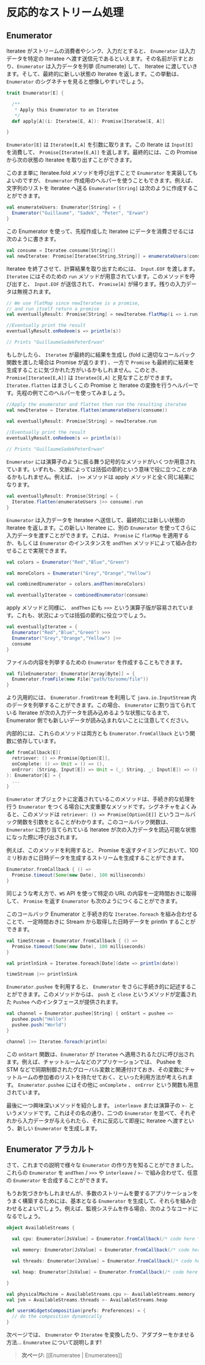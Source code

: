 <!-- translated -->
<!--
# Handling data streams reactively
-->
# 反応的なストリーム処理

<!--
## Enumerators
-->
## Enumerator

<!--
If an iteratee represents the consumer, or sink, of input, an `Enumerator` is the source that pushes input into a given iteratee. As the name suggests, it enumerates some input into the iteratee and eventually returns the new state of that iteratee. This can be easily seen looking at the `Enumerator`’s signature:
-->
Iteratee がストリームの消費者やシンク、入力だとすると、 `Enumerator` は入力データを特定の Iteratee へ渡す送信元であるといえます。その名前が示すとおり、`Enumerator` は入力データを列挙 (Enumerate) して、 Iteratee に渡していきます。そして、最終的に新しい状態の Iteratee を返します。この挙動は、 `Enumerator` のシグネチャを見ると想像しやすいでしょう。

```scala
trait Enumerator[E] {

  /**
   * Apply this Enumerator to an Iteratee
   */
  def apply[A](i: Iteratee[E, A]): Promise[Iteratee[E, A]]

}
```

<!--
An `Enumerator[E]` takes an `Iteratee[E,A]` which is any iteratee that consumes `Input[E]` and returns a `Promise[Iteratee[E,A]]` which eventually gives the new state of the iteratee.
-->
`Enumerator[E]` は `Iteratee[E,A]` を引数に取ります。この Iterate は `Input[E]` を消費して、 `Promise[Iteratee[E,A]]` を返します。最終的には、この Promise から次の状態の Iteratee を取り出すことができます。

<!--
We can go ahead and manually implement `Enumerator` instances by consequently calling the iteratee’s fold method, or use one of the provided `Enumerator` creation methods. For instance we can create an `Enumerator[String]` that pushes a list of strings into an iteratee, like the following:
-->
このまま単に Iteratee.fold メソッドを呼び出すことで `Enumerator` を実装してもよいのですが、 `Enumerator` 作成用のヘルパーを使うこともできます。例えば、 文字列のリストを Iteratee へ送る `Enumerator[String]` は次のように作成することができます。

```scala
val enumerateUsers: Enumerator[String] = {
  Enumerator("Guillaume", "Sadek", "Peter", "Erwan")
}
```

<!--
Now we can apply it to the consume iteratee we created before:
-->
この Enumerator を使って、先程作成した Iteratee にデータを消費させるには次のように書きます。

```scala
val consume = Iteratee.consume[String]()
val newIteratee: Promise[Iteratee[String,String]] = enumerateUsers(consume) 
```

<!--
To terminate the iteratee and extract the computed result we pass `Input.EOF`. An `Iteratee` carries a `run` method that does just this. It pushes an `Input.EOF` and returns a `Promise[A]`, ignoring left input if any.
-->
Iteratee を終了させて、計算結果を取り出すためには、 `Input.EOF` を渡します。 `Iteratee` にはそのための `run` メソッドが用意されています。このメソッドを呼び出すと、 `Input.EOF` が送信されて、 `Promise[A]` が帰ります。残りの入力データは無視されます。

```scala
// We use flatMap since newIteratee is a promise, 
// and run itself return a promise
val eventuallyResult: Promise[String] = newIteratee.flatMap(i => i.run)

//Eventually print the result
eventuallyResult.onRedeem(s => println(s))

// Prints "GuillaumeSadekPeterErwan"
```

<!--
You might notice here that an `Iteratee` will eventually produce a result (returning a promise when calling fold and passing appropriate calbacks), and a `Promise` eventually produces a result. Then a `Promise[Iteratee[E,A]]` can be viewed as `Iteratee[E,A]`. Indeed this is what `Iteratee.flatten` does, Let’s apply it to the previous example:
-->
もしかしたら、 `Iteratee` が最終的に結果を生成し (fold に適切なコールバック関数を渡した場合は Promise が返ります) 、一方で `Promise` も最終的に結果を生成することに気づかれた方がいるかもしれません。このとき、 `Promise[Iteratee[E,A]]` は `Iteratee[E,A]` と見なすことができます。 `Iteratee.flatten` はまさしくこの Promise と Iteratee の変換を行うヘルパーです。先程の例でこのヘルパーを使ってみましょう。

```scala
//Apply the enumerator and flatten then run the resulting iteratee
val newIteratee = Iteratee.flatten(enumerateUsers(consume))

val eventuallyResult: Promise[String] = newIteratee.run
   
//Eventually print the result 
eventuallyResult.onRedeem(s => println(s)) 

// Prints "GuillaumeSadekPeterErwan"
```

<!--
An `Enumerator` has some symbolic methods that can act as operators, which can be useful in some contexts for saving some parentheses. For example, the `|>>` method works exactly like apply:
-->
`Enumerator` には演算子のように振る舞う記号的なメソッドがいくつか用意されています。いずれも、文脈によっては括弧の節約という意味で役に立つことがあるかもしれません。例えば、 `|>>` メソッドは apply メソッドと全く同じ結果になります。

```scala
val eventuallyResult: Promise[String] = {
  Iteratee.flatten(enumerateUsers |>> consume).run
}
```

<!--
Since an `Enumerator` pushes some input into an iteratee and eventually return a new state of the iteratee, we can go on pushing more input into the returned iteratee using another `Enumerator`. This can be done either by using the `flatMap` function on `Promise`s or more simply by combining `Enumerator` instancess using the `andThen` method, as follows:
-->
`Enumerator` は入力データを Iteratee へ送信して、最終的には新しい状態の Iteratee を返します。この新しい Iteratee に、別の `Enumerator` を使ってさらに入力データを渡すことができます。これは、 `Promise` に `flatMap` を適用するか、もしくは `Enumerator` のインスタンスを `andThen` メソッドによって組み合わせることで実現できます。

```scala
val colors = Enumerator("Red","Blue","Green")

val moreColors = Enumerator("Grey","Orange","Yellow")

val combinedEnumerator = colors.andThen(moreColors)

val eventuallyIteratee = combinedEnumerator(consume)
```

<!--
As for apply, there is a symbolic version of the `andThen` called `>>>` that can be used to save some parentheses when appropriate:
-->
apply メソッドと同様に、 `andThen` にも `>>>` という演算子版が容易されています。これも、状況によっては括弧の節約に役立つでしょう。

```scala
val eventuallyIteratee = {
  Enumerator("Red","Blue","Green") >>>
  Enumerator("Grey","Orange","Yellow") |>>
  consume    
}
```

<!--
We can also create `Enumerator`s for enumerating files contents:
-->
ファイルの内容を列挙するための `Enumerator` を作成することもできます。

```scala
val fileEnumerator: Enumerator[Array[Byte]] = {
  Enumerator.fromFile(new File("path/to/some/file"))
}
```

<!--
Or more generally enumerating a `java.io.InputStream` using `Enumerator.fromStream`. It is important to note that input won't be read until the iteratee this `Enumerator` is applied on is ready to take more input.
-->
より汎用的には、 `Enumerator.fromStream` を利用して `java.io.InputStream` 内のデータを列挙することができます。この場合、 `Enumerator` に割り当てられている Iteratee が次の入力データを読み込めるような状態になるまで、Enumerator 側でも新しいデータが読み込まれないことに注意してください。

<!--
Actually both methods are based on the more generic `Enumerator.fromCallback` that has the following signature:
-->
内部的には、これらのメソッドは両方とも `Enumerator.fromCallback` という関数に依存しています。

```scala
def fromCallback[E](
  retriever: () => Promise[Option[E]],
  onComplete: () => Unit = () => (),
  onError: (String, Input[E]) => Unit = (_: String, _: Input[E]) => ()
): Enumerator[E] = {
  ... 
}
```

<!--
This method defined on the `Enumerator` object is one of the most important methods for creating `Enumerator`s from imperative logic. Looking closely at the signature, this method takes a callback function `retriever: () => Promise[Option[E]]` that will be called each time the iteratee this `Enumerator` is applied to is ready to take some input. 
-->
`Enumerator` オブジェクトに定義されているこのメソッドは、手続き的な処理を行う `Enumerator` をつくる場合に大変重要なメソッドです。シグネチャをよくみると、このメソッドは `retriever: () => Promise[Option[E]]` というコールバック関数を引数をとることがわかります。このコールバック関数は、 `Enumerator` に割り当てられている Iteratee が次の入力データを読込可能な状態になった際に呼び出されます。

<!--
It can be easily used to create an `Enumerator` that represents a stream of time values every 100 millisecond using the opportunity that we can return a promise, like the following:
-->
例えば、このメソッドを利用すると、 Promise を返すタイミングにおいて、100 ミリ秒おきに日時データを生成するストリームを生成することができます。

```scala
Enumerator.fromCallback { () =>
  Promise.timeout(Some(new Date), 100 milliseconds)
}
```

<!--
In the same manner we can construct an `Enumerator` that would fetch a url every some time using the `WS` api which returns, not suprisingly a `Promise`
-->
同じような考え方で、`WS` API を使って特定の URL の内容を一定時間おきに取得して、 `Promise` を返す `Enumerator` も次のようにつくることができます。

<!--
Combining this, callback Enumerator, with an imperative `Iteratee.foreach` we can println a stream of time values periodically:
-->
このコールバック Enumerator と手続き的な `Iteratee.foreach` を組み合わせることで、一定時間おきに Stream から取得した日時データを println することができます。

```scala
val timeStream = Enumerator.fromCallback { () => 
  Promise.timeout(Some(new Date), 100 milliseconds)
}

val printlnSink = Iteratee.foreach[Date](date => println(date))

timeStream |>> printlnSink
```

<!--
Another, more imperative, way of creating an `Enumerator` is by using `Enumerator.pushee` which once it is ready will give a `Pushee` interface on which defined methods `push` and `close`:
-->
`Enumerator.pushee` を利用すると、 `Enumerator` をさらに手続き的に記述することができます。このメソッドからは、 `push` と `close` というメソッドが定義された `Pushee` へのインタフェースが提供されます。

```scala
val channel = Enumerator.pushee[String] { onStart = pushee =>
  pushee.push("Hello")
  pushee.push("World")
}

channel |>> Iteratee.foreach(println)
```

<!--
The `onStart` function will be called each time the `Enumerator` is applied to an `Iteratee`. In some applications, a chatroom for instance, it makes sense to assign the pushee to a synchronized global value (using STMs for example) that will contain a list of listeners. `Enumerator.pushee` accepts two other functions, `onComplete` and `onError`.
-->
この `onStart` 関数は、`Enumerator` が `Iteratee` へ適用されるたびに呼び出されます。例えば、チャットルームなどのアプリケーションでは、 Pushee を　STM などで同期制御されたグローバル変数と関連付けておき、その変数にチャットルームの参加者のリストを持たせておく、といった利用方法が考えられます。 `Enumerator.pushee` にはその他に `onComplete` 、 `onError` という関数も用意されています。

<!--
One more interesting method is the `interleave` or `>-` method which as the name says, itrerleaves two Enumerators. For reactive `Enumerator`s Input will be passed as it happens from any of the interleaved `Enumerator`s
-->
最後に一つ興味深いメソッドを紹介します。 `interleave` または演算子の `>-` というメソッドです。これはその名の通り、二つの `Enumerator` を並べて、それぞれから入力データが与えられたら、それに反応して即座に Iteratee へ渡すという、新しい `Enumerator` を生成します。

<!--
## Enumerators à la carte
-->
## Enumerator アラカルト

<!--
Now that we have several interesting ways of creating `Enumerator`s, we can use these together with composition methods `andThen` / `>>>` and `interleave` / `>-` to compose `Enumerator`s on demand.
-->
さて、これまでの説明で様々な `Enumerator` の作り方を知ることができました。これらの `Enumerator` を `andThen` / `>>>` や `interleave` / `>-` で組み合わせて、任意の `Enumerator` を合成することができます。

<!--
Indeed one interesting way of organizing a streamful application is by creating primitive `Enumerator`s and then composing a collection of them. Let’s imagine doing an application for monitoring systems:
-->
もうお気づきかもしれませんが、多数のストリームを要するアプリケーションをうまく構築するためには、基本となる `Enumerator` を生成して、それらを組み合わせるとよいでしょう。例えば、監視システムを作る場合、次のようなコードになるでしょう。

```scala
object AvailableStreams {

  val cpu: Enumerator[JsValue] = Enumerator.fromCallback(/* code here */)

  val memory: Enumerator[JsValue] = Enumerator.fromCallback(/* code here */)

  val threads: Enumerator[JsValue] = Enumerator.fromCallback(/* code here */)

  val heap: Enumerator[JsValue] = Enumerator.fromCallback(/* code here */)

}

val physicalMachine = AvailableStreams.cpu >- AvailableStreams.memory
val jvm = AvailableStreams.threads >- AvailableStreams.heap

def usersWidgetsComposition(prefs: Preferences) = {
  // do the composition dynamically
}
```

<!--
Now, it is time to adapt and transform `Enumerator`s and `Iteratee`s using ... `Enumeratee`s!
-->
次ページでは、 `Enumerator` や `Iteratee` を変換したり、アダプターをかませる方法... `Enumeratee` について説明します!

<!--
> **Next:** [[Enumeratees | Enumeratees]]
-->
> **次ページ:** [[Enumeratee | Enumeratees]]